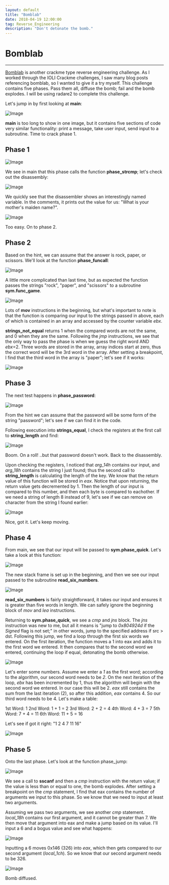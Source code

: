 ```yaml
---
layout: default
title: "Bomblab"
date: 2018-04-19 12:00:00
tag: Reverse_Engineering
description: "Don't detonate the bomb."
---
```


# Bomblab

___

[Bomblab](http://www.cs.ucr.edu/~csong/cs165/17/lab1.html) is another crackme type reverse engineering challenge. As I worked through the IOLI Crackme challenges, I saw many blog posts referencing bomblab, so I wanted to give it a try myself. This challenge contains five phases. Pass them all, diffuse the bomb; fail and the bomb explodes. I will be using radare2 to complete this challenge.

Let's jump in by first looking at **main**:

![Image](/images/bomblab/main_phase1.png)

**main** is too long to show in one image, but it contains five sections of code very similar functionality: print a message, take user input, send input to a subroutine. Time to crack phase 1.

## Phase 1

![Image](/images/bomblab/1_bomb.png)

We see in main that this phase calls the function **phase_strcmp**; let's check out the disassembly:

![Image](/images/bomblab/1_phase_strcmp.png)

We quickly see that the disassembler shows an interestingly named variable. In the comments, it prints out the value for us: "What is your mother's maiden name?".

![Image](/images/bomblab/1_diffused.png)

Too easy. On to phase 2.

## Phase 2

Based on the hint, we can assume that the answer is rock, paper, or scissors. We'll look at the function **phase_funcall**:

![Image](/images/bomblab/2_phase_funcall.png)

A little more complicated than last time, but as expected the function passes the strings "rock", "paper", and "scissors" to a subroutine **sym.func_game**.

![Image](/images/bomblab/2_phase_funcall.png)

Lots of **mov** instructions in the beginning, but what's important to note is that the function is comparing our input to the strings passed in above, each of which is contained in an array and accessed by the counter variable *ebx*. 

**strings_not_equal** returns 1 when the compared words are not the same, and 0 when they are the same. Following the *jmp* instructions, we see that the only way to pass the phase is when we guess the right word AND *ebx*=2. Three words are stored in the array, array indices start at zero, thus the correct word will be the 3rd word in the array. After setting a breakpoint, I find that the third word in the array is "paper"; let's see if it works:

![Image](/images/bomblab/2_diffused.png)

## Phase 3

The next test happens in **phase_password**:

![Image](/images/bomblab/3_phase_password.png)

From the hint we can assume that the password will be some form of the string "password"; let's see if we can find it in the code. 

Following execution into **strings_equal**, I check the registers at the first call to **string_length** and find:

![Image](/images/bomblab/3_password_found.png)

Boom. On a roll! ..but that password doesn't work. Back to the disassembly. 

Upon checking the registers, I noticed that *arg_14h* contains our input, and *arg_18h* contains the string I just found; thus the second call to **string_length** is calculating the length of the key. We know that the return value of this function will be stored in *eax*. Notice that upon returning, the return value gets decremented by 1. Then the length of our input is compared to this number, and then each byte is compared to eachother. If we need a string of length 8 instead of 9, let's see if we can remove on character from the string I found earlier:

![Image](/images/bomblab/3_diffused.png)

Nice, got it. Let's keep moving.

## Phase 4

From main, we see that our input will be passed to **sym.phase_quick**. Let's take a look at this function:

![Image](/images/bomblab/4_phase_quick.png)

The new stack frame is set up in the beginning, and then we see our input passed to the subroutine **read_six_numbers**. 

![Image](/images/bomblab/4_read_six_numbers.png)

**read_six_numbers** is fairly straightforward, it takes our input and ensures it is greater than five words in length. We can safely ignore the beginning block of *mov* and *lea* instructions.

Returning to **sym.phase_quick**, we see a *cmp* and *jns* block. The *jns* instruction was new to me, but all it means is "jump to *0x804924d* if the *Signed* flag is not set;" in other words, jump to the specified address if src > dst. Following this jump, we find a loop through the first six words we entered. On the first iteration, the function moves a 1 into eax and adds it to the first word we entered. It then compares that to the second word we entered, continuing the loop if equal, detonating the bomb otherwise.

![Image](/images/bomblab/4_phase_quick_loop.png)

Let's enter some numbers. Assume we enter a *1* as the first word; according to the algorithm, our second word needs to be *2*. On the next iteration of the loop, *ebx* has been incremented by 1, thus the algorithm will begin with the second word we entered. In our case this will be 2. *eax* still contains the sum from the last iteration (2), so after this addition, *eax* contains 4. So our third word needs to be 4. Let's make a table:

1st Word: 1
2nd Word: 1 + 1 = 2
3rd Word: 2 + 2 = 4
4th Word: 4 + 3 = 7
5th Word: 7 + 4 = 11
6th Word: 11 + 5 = 16

Let's see if got it right: "1 2 4 7 11 16"

![Image](/images/bomblab/4_phase_passed.png)

## Phase 5

Onto the last phase. Let's look at the function phase_jump:

![Image](/images/bomblab/5_phase_jump.png)

We see a call to **sscanf** and then a *cmp* instruction with the return value; if the value is less than or equal to one, the bomb explodes. After setting a breakpoint on the *cmp* statement, I find that eax contains the number of arguments we input to this phase. So we know that we need to input at least two arguments.

Assuming we pass two arguments, we see another *cmp* statement. *local_18h* contains our first argument, and it cannot be greater than 7. We then move that argument into eax and make a jump based on its value. I'll input a 6 and a bogus value and see what happens:

![Image](/images/bomblab/5_phase_jump_2nd.png)

Inputting a 6 moves 0x146 (326) into *eax*, which then gets compared to our second argument (*local_1ch*). So we know that our second argument needs to be 326. 

![Image](/images/bomblab/5_diffused.png)

Bomb diffused.